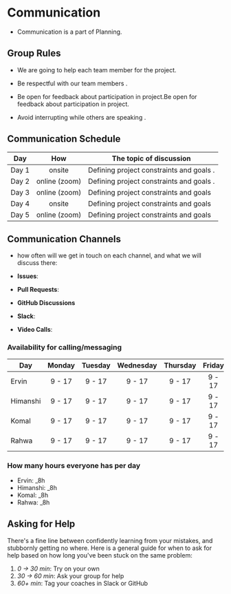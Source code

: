 # Communication

- Communication is a part of Planning.

## Group Rules

- We are going to help each team member for the project.
- Be respectful with our team members .
- Be open for feedback about participation in project.Be open for feedback about
  participation in project.

- Avoid interrupting while others are speaking .

## Communication Schedule

| Day   |      How      | The topic of discussion                  |
| ----- | :-----------: | ---------------------------------------- |
| Day 1 |    onsite     | Defining project constraints and goals . |
| Day 2 | online (zoom) | Defining project constraints and goals . |
| Day 3 | online (zoom) | Defining project constraints and goals   |
| Day 4 |    onsite     | Defining project constraints and goals   |
| Day 5 | online (zoom) | Defining project constraints and goals   |

## Communication Channels

- how often will we get in touch on each channel, and what we will discuss
  there:

- **Issues**:
- **Pull Requests**:
- **GitHub Discussions**
- **Slack**:
- **Video Calls**:

### Availability for calling/messaging

| Day      | Monday | Tuesday | Wednesday | Thursday | Friday |
| -------- | :----: | :-----: | :-------: | :------: | :----: |
| Ervin    | 9 - 17 | 9 - 17  |  9 - 17   |  9 - 17  | 9 - 17 |
| Himanshi | 9 - 17 | 9 - 17  |  9 - 17   |  9 - 17  | 9 - 17 |
| Komal    | 9 - 17 | 9 - 17  |  9 - 17   |  9 - 17  | 9 - 17 |
| Rahwa    | 9 - 17 | 9 - 17  |  9 - 17   |  9 - 17  | 9 - 17 |

### How many hours everyone has per day

- Ervin: \_8h
- Himanshi: \_8h
- Komal: \_8h
- Rahwa: \_8h

## Asking for Help

There's a fine line between confidently learning from your mistakes, and
stubbornly getting no where. Here is a general guide for when to ask for help
based on how long you've been stuck on the same problem:

1. _0 -> 30 min_: Try on your own
2. _30 -> 60 min_: Ask your group for help
3. _60+ min_: Tag your coaches in Slack or GitHub
